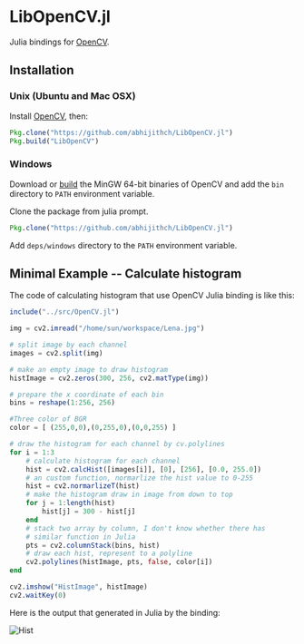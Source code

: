  LibOpenCV.jl
====================

Julia bindings for [OpenCV](http://opencv.org/).

## Installation

### Unix (Ubuntu and Mac OSX)

Install [OpenCV](http://docs.opencv.org/2.4/doc/tutorials/introduction/linux_install/linux_install.html), then:

```julia
Pkg.clone("https://github.com/abhijithch/LibOpenCV.jl")
Pkg.build("LibOpenCV")
```

### Windows

Download or [build](https://sourceforge.net/p/opencvmingw/wiki/Build%20OpenCV%20under%20MinGW/) the MinGW 64-bit binaries of OpenCV and add the `bin` directory to `PATH` environment variable.

Clone the package from julia prompt.

```julia
Pkg.clone("https://github.com/abhijithch/LibOpenCV.jl")
```

Add `deps/windows` directory to the `PATH` environment variable.

Minimal Example -- Calculate histogram
-------------------

The code of calculating histogram that use OpenCV Julia binding is like this:

```julia
include("../src/OpenCV.jl")

img = cv2.imread("/home/sun/workspace/Lena.jpg")

# split image by each channel
images = cv2.split(img)

# make an empty image to draw histogram
histImage = cv2.zeros(300, 256, cv2.matType(img))

# prepare the x coordinate of each bin
bins = reshape(1:256, 256)

#Three color of BGR
color = [ (255,0,0),(0,255,0),(0,0,255) ]

# draw the histogram for each channel by cv.polylines
for i = 1:3
    # calculate histogram for each channel
    hist = cv2.calcHist([images[i]], [0], [256], [0.0, 255.0])
    # an custom function, normarlize the hist value to 0-255
    hist = cv2.normarlizeT(hist)
    # make the histogram draw in image from down to top
    for j = 1:length(hist)
        hist[j] = 300 - hist[j]
    end
    # stack two array by column, I don't know whether there has
    # similar function in Julia
    pts = cv2.columnStack(bins, hist)
    # draw each hist, represent to a polyline
    cv2.polylines(histImage, pts, false, color[i])
end

cv2.imshow("HistImage", histImage)
cv2.waitKey(0)
```

Here is the output that generated in Julia by the binding:

![Hist](./doc/figures/hist_Julia.png)
